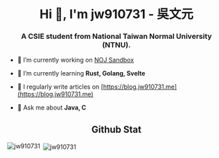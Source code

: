 <h1 align="center">Hi 👋, I'm jw910731 - 吳文元</h1>
<h3 align="center">A CSIE student from National Taiwan Normal University (NTNU).</h3>

- 🔭 I’m currently working on [NOJ Sandbox](https://noj.tw/)

- 🌱 I’m currently learning **Rust, Golang, Svelte**

- 📝 I regularly write articles on [https://blog.jw910731.me](https://blog.jw910731.me)

- 💬 Ask me about **Java, C**

<h2 align="center">Github Stat</h2>

<p><img align="left" src="https://github-readme-stats.vercel.app/api/top-langs?username=jw910731&show_icons=true&locale=en&layout=compact" alt="jw910731" /></p>

<p>&nbsp;<img align="center" src="https://github-readme-stats.vercel.app/api?username=jw910731&show_icons=true&locale=en" alt="jw910731" /></p>
